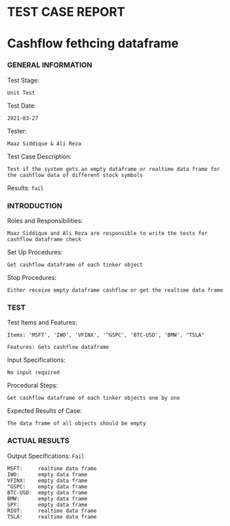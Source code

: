 # TEST CASE REPORT

# Cashflow fethcing dataframe

### GENERAL INFORMATION

Test Stage: 
```
Unit Test
```
Test Date: 
```
2021-03-27
```
Tester: 
```
Maaz Siddique & Ali Reza
```
Test Case Description:
```
Test if the system gets an empty dataframe or realtime data frame for the cashflow data of different stock symbols
```
Results:  ``fail`` 
### INTRODUCTION
Roles and Responsibilities:
```
Maaz Siddique and Ali Reza are responsible to write the tests for cashflow dataframe check
```
Set Up Procedures: 
```
Get cashflow dataframe of each tinker object
```
Stop Procedures:
```
Either receive empty dataframe cashflow or get the realtime data frame
```
### TEST
Test Items and Features: 
```
Items: 'MSFT', 'IWO', 'VFINX', '^GSPC', 'BTC-USD', 'BMW', "TSLA"
```
```
Features: Gets cashflow dataframe
```
Input Specifications: 
```
No input required
```
Procedural Steps: 
```
Get cashflow dataframe of each tinker objects one by one
```
Expected Results of Case:
```
The data frame of all objects should be empty
```
### ACTUAL RESULTS
Output Specifications: ``Fail``
```
MSFT:     realtime data frame
IWO:      empty data frame
VFINX:    empty data frame
^GSPC:    empty data frame
BTC-USD:  empty data frame
BMW:      empty data frame
SPY:      empty data frame
RIOT:     realtime data frame
TSLA:     realtime data frame
```
